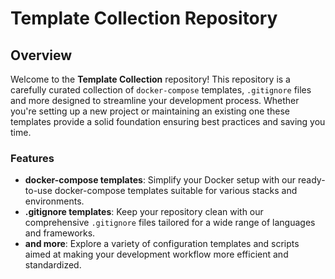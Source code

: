 # Template Collection Repository

## Overview

Welcome to the **Template Collection** repository! This repository is a carefully curated collection of `docker-compose` templates, `.gitignore` files and more designed to streamline your development process. Whether you're setting up a new project or maintaining an existing one these templates provide a solid foundation ensuring best practices and saving you time.

### Features

- **docker-compose templates**: Simplify your Docker setup with our ready-to-use docker-compose templates suitable for various stacks and environments.
- **.gitignore templates**: Keep your repository clean with our comprehensive `.gitignore` files tailored for a wide range of languages and frameworks.
- **and more**: Explore a variety of configuration templates and scripts aimed at making your development workflow more efficient and standardized.
